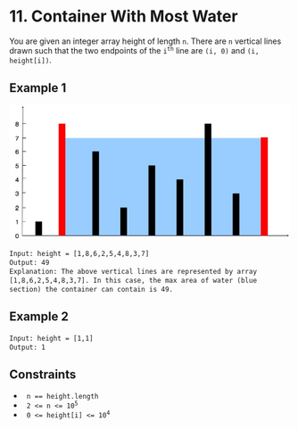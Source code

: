 # 11. Container With Most Water

You are given an integer array height of length <code>n</code>. There are <code>n</code> vertical lines drawn such that the two endpoints of the <code>i<sup>th</sup></code> line are <code>(i, 0)</code> and <code>(i, height[i])</code>.

## Example 1

![](question_11.jpg)

    Input: height = [1,8,6,2,5,4,8,3,7]
    Output: 49
    Explanation: The above vertical lines are represented by array [1,8,6,2,5,4,8,3,7]. In this case, the max area of water (blue section) the container can contain is 49.

## Example 2

    Input: height = [1,1]
    Output: 1

## Constraints

- <code> n == height.length </code>
- <code> 2 <= n <= 10<sup>5</sup> </code>
- <code> 0 <= height[i] <= 10<sup>4</sup> </code>
